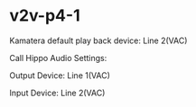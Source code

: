 # v2v-p4-1

Kamatera default play back device: Line 2(VAC)

Call Hippo Audio Settings:

Output Device: Line 1(VAC)

Input Device: Line 2(VAC)
